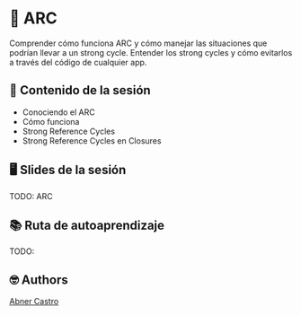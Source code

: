 # 🧲 ARC

Comprender cómo funciona ARC y cómo manejar las situaciones que podrían llevar a un strong cycle. Entender los strong cycles y cómo evitarlos a través del código de cualquier app.



## 💽 Contenido de la sesión

- Conociendo el ARC
- Cómo funciona
- Strong Reference Cycles
- Strong Reference Cycles en Closures

## 🖥 Slides de la sesión
TODO:
ARC


## 📚 Ruta de autoaprendizaje
TODO:

## 🤓 Authors
[Abner Castro](abner.castro@wizeline.com)
